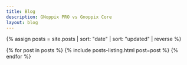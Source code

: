 ```yaml
---
title: Blog
description: GNoppix PRO vs Gnoppix Core 
layout: blog
---
```



{% assign posts = site.posts | sort: "date" | sort: "updated" | reverse %}

{% for post in posts %}
    {% include posts-listing.html post=post %}
{% endfor %}
